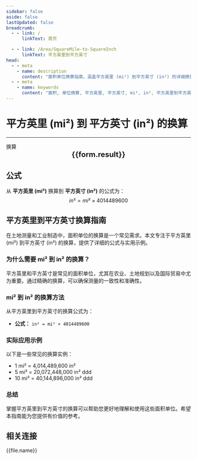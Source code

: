 ```yaml
---
sidebar: false
aside: false
lastUpdated: false
breadcrumb:
  - - link: /
      linkText: 首页

  - - link: /Area/SquareMile-to-SquareInch
      linkText: 平方英里到平方英寸
head:
  - - meta
    - name: description
      content: "面积单位换算指南，涵盖平方英里 (mi²) 到平方英寸 (in²) 的详细换算公式与说明。"
  - - meta
    - name: keywords
      content: "面积, 单位换算, 平方英里, 平方英寸, mi², in², 平方英里到平方英寸, 面积换算指南, 平方英里换算平方英寸, 平方英里到平方英寸, 平方英寸换算, 平方英里转平方英寸, 平方英寸计算, 大面积换算, 精密面积测量, 平方英里符号, 平方英寸符号, 面积单位对照, 平方英里换算表, 平方英寸换算公式, 面积转换工具, 平方英里计算, 平方英寸计算器, 面积换算公式, 工业测量单位, 土地规划面积, 大规模面积换算, 平方英里到平方英寸公式, 平方英寸面积计算, 面积单位转换, 制造业测量单位, 工程设计面积, 平方英里平方英寸对照表, 面积计算工具, 精密制造单位"
---
```

# 平方英里 (mi²) 到 平方英寸 (in²) 的换算
---
<script setup>
import { onMounted, reactive, inject, ref } from 'vue'
import { NButton, NForm, NFormItem, NInput, NInputNumber, NSelect, NCard, useMessage,NGrid ,NGi } from 'naive-ui'
import { defineClientComponent } from 'vitepress'
import { Area } from '../../files';

const convert = inject('convert')

const form = reactive({
  number: null,
  result: '',
})

const convertHandler = () => {
  if (form.number !== null && !isNaN(form.number)) {
    const convertedValue = parseFloat(form.number) * 4014489600
    form.result = `${form.number}mi² = ${convertedValue.toFixed(2)}in²`
  } else {
    form.result = '请输入有效的数值。'
  }
}
</script>

<n-form size="large" :model="form">
  <n-form-item label="平方英里 (mi²)">
    <n-input-number v-model:value="form.number" placeholder="输入平方英里" style="width: 100%" />
  </n-form-item>
  <n-form-item>
    <n-button type="info" @click="convertHandler" block>换算</n-button>
  </n-form-item>
</n-form>

<n-card  embedded :bordered="false" hoverable>
  <div  style="text-align:center;font-size:20px;">
    <strong>{{form.result}}</strong>
  </div>
</n-card>

## 公式

从 **平方英里 (mi²)** 换算到 **平方英寸 (in²)** 的公式为：
$$ in² = mi² \times 4014489600 $$

## 平方英里到平方英寸换算指南

在土地测量和工业制造中，面积单位的换算是一个常见需求。本文专注于平方英里 (mi²) 到平方英寸 (in²) 的换算，提供了详细的公式与实用示例。

### 为什么需要 mi² 到 in² 的换算？

平方英里和平方英寸是常见的面积单位，尤其在农业、土地规划以及国际贸易中尤为重要。通过精确的换算，可以确保测量的一致性和准确性。

### mi² 到 in² 的换算方法

从平方英里到平方英寸的换算公式为：

- **公式：** `in² = mi² × 4014489600`

### 实际应用示例

以下是一些常见的换算实例：

- 1 mi² = 4,014,489,600 in²
- 5 mi² = 20,072,448,000 in²
ddd
- 10 mi² = 40,144,896,000 in²
ddd

### 总结

掌握平方英里到平方英寸的换算可以帮助您更好地理解和使用这些面积单位。希望本指南能为您提供有价值的参考。

## 相关连接
<n-grid x-gap="12" :cols="2">
  <n-gi v-for="(file, index) in Area" :key="index">
    <n-button
      text
      tag="a"
      :href="file.path"
      type="info"
    >
      {{file.name}}
    </n-button>
  </n-gi>
</n-grid>